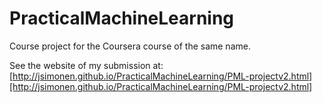 # PracticalMachineLearning
Course project for the Coursera course of the same name.

See the website of my submission at: [http://jsimonen.github.io/PracticalMachineLearning/PML-projectv2.html][http://jsimonen.github.io/PracticalMachineLearning/PML-projectv2.html]
